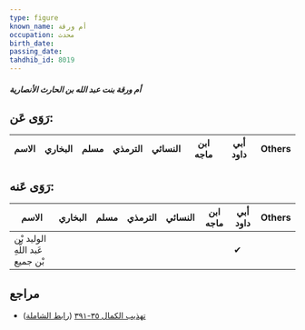 ```yaml
---
type: figure
known_name: أم ورقة
occupation: محدث
birth_date:
passing_date:
tahdhib_id: 8019
---
```

##### أم ورقة بنت عبد الله بن الحارث الأنصارية

## رَوَى عَن:
| الاسم | البخاري | مسلم | الترمذي | النسائي | ابن ماجه | أبي داود | Others |
| ----- | ------- | ---- | ------- | ------- | -------- | -------- | ------ |
## رَوَى عَنه:
| الاسم                            | البخاري | مسلم | الترمذي | النسائي | ابن ماجه | أبي داود | Others |
| -------------------------------- | ------- | ---- | ------- | ------- | -------- | -------- | ------ |
| الوليد بْن عَبد اللَّهِ بْن جميع |         |      |         |         |          | ✔        |        |
## مراجع
- [تهذيب الكمال ٣٥-٣٩١](obsidian://open?vault=Tahdhib-al-Kamal&file=Figures/٨٠١٩-أم%20ورقة%20بنت%20عبد%20الله%20بن%20الحارث%20الأنصارية) ([رابط الشاملة](https://shamela.ws/book/3722/18990))